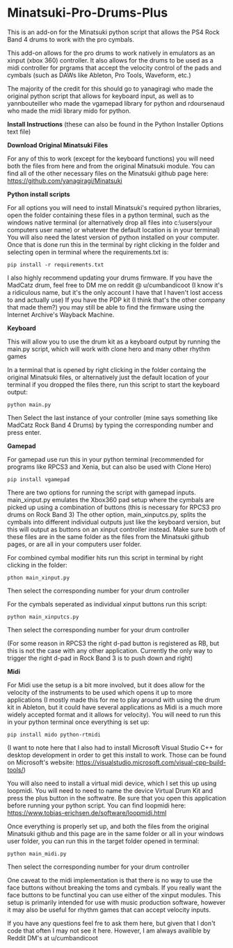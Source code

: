 # Minatsuki-Pro-Drums-Plus
This is an add-on for the Minatsuki python script that allows the PS4 Rock Band 4 drums to work with the pro cymbals. 

This add-on allows for the pro drums to work natively in emulators as an xinput (xbox 360) controller. It also allows for the drums to be used as a midi controller for prgrams that accept the velocity control of the pads and cymbals (such as DAWs like Ableton, Pro Tools, Waveform, etc.)

The majority of the credit for this should go to yanagiragi who made the original python script that allows for keyboard input, as well as to yannbouteiller who made the vgamepad library for python and rdoursenaud who made the midi library mido for python.

**Install Instructions** (these can also be found in the Python Installer Options text file)


**Download Original Minatsuki Files**

For any of this to work (except for the keyboard functions) you will need both the files from here and from the original Minatsuki module. You can find all of the other necessary files on the Minatsuki github page here: https://github.com/yanagiragi/Minatsuki


**Python install scripts**

For all options you will need to install Minatsuki's required python libraries, open the folder containing these files in a python terminal, such as the windows native terminal (or alternatively drop all files into c:\users\(your computers user name) or whatever the default location is in your terminal) You will also need the latest version of python installed on your computer. Once that is done run this in the terminal by right clicking in the folder and selecting open in terminal where the requirements.txt is:

`pip install -r requirements.txt`

I also highly recommend updating your drums firmware. If you have the MadCatz drum, feel free to DM me on reddit @ u/cumbandicoot (I know it's a ridiculous name, but it's the only account I have that I haven't lost access to and actually use) If you have the PDP kit (I think that's the other company that made them?) you may still be able to find the firmware using the Internet Archive's Wayback Machine.


**Keyboard**

This will allow you to use the drum kit as a keyboard output by running the main.py script, which will work with clone hero and many other rhythm games

In a terminal that is opened by right clicking in the folder containg the original Minatsuki files, or alternatively just the default location of your terminal if you dropped the files there, run this script to start the keyboard output:

`python main.py`

Then Select the last instance of your controller (mine says something like MadCatz Rock Band 4 Drums) by typing the corresponding number and press enter.


**Gamepad**

For gamepad use run this in your python terminal (recommended for programs like RPCS3 and Xenia, but can also be used with Clone Hero)

`pip install vgamepad`

There are two options for running the script with gamepad inputs. main_xinput.py emulates the Xbox360 pad setup where the cymbals are picked up using a combination of buttons (this is necessary for RPCS3 pro drums on Rock Band 3) The other option, main_xinputcs.py, splits the cymbals into different individual outputs just like the keyboard version, but this will output as buttons on an xinput controller instead. Make sure both of these files are in the same folder as the files from the Minatsuki github pages, or are all in your computers user folder. 

For combined cymbal modifier hits run this script in terminal by right clicking in the folder: 

`pthon main_xinput.py`

Then select the corresponding number for your drum controller

For the cymbals seperated as individual xinput buttons run this script: 

`python main_xinputcs.py`

Then select the corresponding number for your drum controller

(For some reason in RPCS3 the right d-pad button is registered as RB, but this is not the case with any other application. Currently the only way to trigger the right d-pad in Rock Band 3 is to push down and right)

**Midi**

For Midi use the setup is a bit more involved, but it does allow for the velocity of the instruments to be used which opens it up to more applications (I mostly made this for me to play around with using the drum kit in Ableton, but it could have several applications as Midi is a much more widely accepted format and it allows for velocity). You will need to run this in your python terminal once everything is set up:

`pip install mido python-rtmidi`

(I want to note here that I also had to install Microsoft Visual Studio C++ for desktop development in order to get this install to work. Those can be found on Microsoft's website: https://visualstudio.microsoft.com/visual-cpp-build-tools/)

You will also need to install a virtual midi device, which I set this up using loopmidi. You will need to need to name the device Virtual Drum Kit and press the plus button in the softwatre. Be sure that you open this application before running your python script. You can find loopmidi here:
https://www.tobias-erichsen.de/software/loopmidi.html

Once everything is properly set up, and both the files from the original Minatsuki github and this page are in the same folder or all in your windows user folder, you can run this in the target folder opened in terminal:

`python main_midi.py`

Then select the corresponding number for your drum controller

One caveat to the midi implementation is that there is no way to use the face buttons without breaking the toms and cymbals. If you really want the face buttons to be functinal you can use either of the xinput modules. This setup is primarily intended for use with music production software, however it may also be useful for rhythm games that can accept velocity inputs. 

If you have any questions feel fre to ask them here, but given that I don't code that often I may not see it here. However, I am always availible by Reddit DM's at u/cumbandicoot
